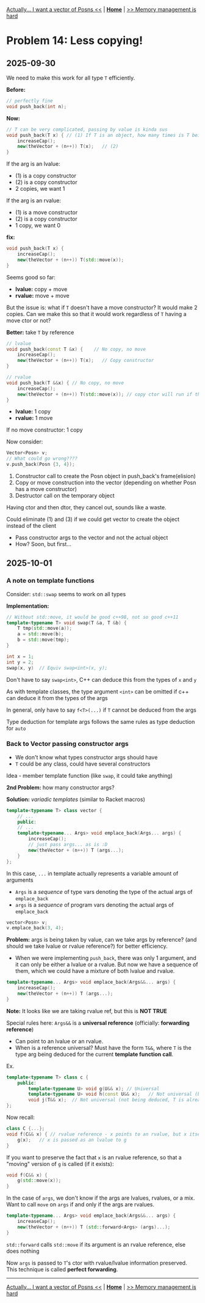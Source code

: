 [Actually... I want a vector of Posns <<](./problem_13.md) | [**Home**](../README.md) | [>> Memory management is hard](./problem_15.md)

# Problem 14: Less copying!
## **2025-09-30**

We need to make this work for all type `T` efficiently.

**Before:** 
```C++
// perfectly fine
void push_back(int n);
```

**Now:** 
```C++
// T can be very complicated, passing by value is kinda sus
void push_back(T x) { // (1) If T is an object, how many times is T being copied?
    increaseCap(); 
    new(theVector + (n++)) T(x);   // (2)
}
```

If the arg is an lvalue:  
- (1) is a copy constructor
- (2) is a copy constructor
- 2 copies, we want 1

If the arg is an rvalue:
- (1) is a move constructor
- (2) is a copy constructor
- 1 copy, we want 0

**fix:**
```C++
void push_back(T x) {
    increaseCap(); 
    new(theVector + (n++)) T(std::move(x));
}
```
Seems good so far:
- **lvalue:** copy + move  
- **rvalue:** move + move

But the issue is: what if `T` doesn't have a move constructor? It would make 2 copies. Can we make this so that it would work regardless of `T` having a move ctor or not?

**Better:** take `T` by reference
```C++
// lvalue
void push_back(const T &x) {    // No copy, no move
    increaseCap();
    new(theVector + (n++)) T(x);   // Copy constructor
}

// rvalue
void push_back(T &&x) { // No copy, no move
    increaseCap();
    new(theVector + (n++)) T(std::move(x)); // copy ctor will run if there is no move ctor
}
```    

- **lvalue:** 1 copy  
- **rvalue:** 1 move

If no move constructor: 1 copy

Now consider:
```C++
Vector<Posn> v;
// What could go wrong????
v.push_back(Posn {3, 4});
```

1. Constructor call to create the Posn object in push_back's frame(elision)
1. Copy or move construction into the vector (depending on whether Posn has a move constructor)
1. Destructor call on the temporary object

Having ctor and then dtor, they cancel out, sounds like a waste.

Could eliminate (1) and (3) if we could get vector to create the object instead of the client
- Pass constructor args to the vector and not the actual object
- How? Soon, but first...

## **2025-10-01**

### **A note on template functions**

Consider: `std::swap` seems to work on all types

**Implementation:**
```C++
// Without std::move, it would be good c++98, not so good c++11
template<typename T> void swap(T &a, T &b) {
    T tmp(std::move(a));
    a = std::move(b);
    b = std::move(tmp);
}
```

```C++
int x = 1;
int y = 2;
swap(x, y)  // Equiv swap<int>(x, y);
```

Don't have to say `swap<int>`, C++ can deduce this from the types of `x` and `y`

As with template classes, the type argument `<int>` can be omitted if c++ can deduce it from the types of the args

In general, only have to say `f<T>(...)` if `T` cannot be deduced from the args

Type deduction for template args follows the same rules as type deduction for `auto`

### Back to Vector passing constructor args

- We don't know what types constructor args should have
- `T` could be any class, could have several constructors

Idea - member template function (like `swap`, it could take anything)

**2nd Problem:** how many constructor args?

**Solution:** _variadic templates_ (similar to Racket macros)

```C++
template<typename T> class vector {
    // ...
    public:
    // ...
    template<typename... Args> void emplace_back(Args... args) {
        increaseCap();
        // just pass args... as is :D
        new(theVector + (n++)) T (args...);
    }
};
```

In this case, `...` in template actually represents a variable amount of arguments
- `Args` is a _sequence_ of type vars denoting the type of the actual args of `emplace_back`  
- `args` is a _sequence_ of program vars denoting the actual args of `emplace_back`

```C++
vector<Posn> v;
v.emplace_back(3, 4);
``` 

**Problem:** args is being taken by value, can we take args by reference? (and should we take lvalue or rvalue reference?) for better efficiency.
- When we were implementing `push_back`, there was only 1 argument, and it can only be either a lvalue or a rvalue. But now we have a sequence of them, which we could have a mixture of both lvalue and rvalue.

```C++
template<typename... Args> void emplace_back(Args&&... args) {
    increaseCap();
    new(theVector + (n++)) T (args...);
}
```
**Note:** It looks like we are taking rvalue ref, but this is **NOT TRUE**

Special rules here: `Args&&` is a **universal reference** (officially: **forwarding reference**)
- Can point to an lvalue or an rvalue.
- When is a reference universal? Must have the form `T&&`, where `T` is the type arg being deduced for the current **template function call**.

Ex.
```C++
template<typename T> class c {
    public:
        template<typename U> void g(U&& x); // Universal
        template<typename U> void h(const U&& x);   // Not universal (because of const)
        void j(T&& x);  // Not universal (not being deduced, T is already known, and is a template parameter of a class, not a function)
};
```

Now recall:

```C++
class C {...};
void f(C&& x) { // rvalue reference - x points to an rvalue, but x itself is an lvalue
    g(x);   // x is passed as an lvalue to g
}
```

If you want to preserve the fact that `x` is an rvalue reference, so that a "moving" version of `g` is called (if it exists):

```C++
void f(C&& x) {
    g(std::move(x));
}
```

In the case of `args`, we don't know if the args are lvalues, rvalues, or a mix.  
Want to call `move` on `args` if and only if the args are rvalues.

```C++
template<typename... Args> void emplace_back(Args&&... args) {
    increaseCap();
    new(theVector + (n++)) T (std::forward<Args> (args)...);
}
```

`std::forward` calls `std::move` if its argument is an rvalue reference, else does nothing

Now `args` is passed to `T`'s ctor with rvalue/lvalue information preserved. This technique is called **perfect forwarding**.

---
[Actually... I want a vector of Posns <<](./problem_13.md) | [**Home**](../README.md) | [>> Memory management is hard](./problem_15.md)
